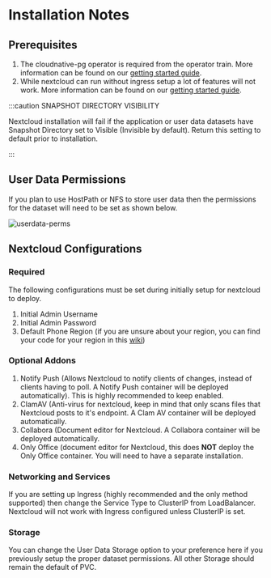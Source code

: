 # Installation Notes

## Prerequisites

1. The cloudnative-pg operator is required from the operator train. More information can be
   found on our [getting started guide](https://truecharts.org/manual/SCALE/guides/getting-started#cnpg-operator-installation-and-migration-guide-for-older-users).
2. While nextcloud can run without ingress setup a lot of features will not work. More information can be
   found on our [getting started guide](https://truecharts.org/manual/SCALE/guides/getting-started#traefik-installation-for-ingress--reverse-proxy-support-with-truecharts-apps).

:::caution SNAPSHOT DIRECTORY VISIBILITY

Nextcloud installation will fail if the application or user data datasets have Snapshot Directory set to Visible (Invisible by default). Return this setting to default prior to installation.

:::

## User Data Permissions

If you plan to use HostPath or NFS to store user data then the permissions for the dataset will need to be set as shown below.

![userdata-perms](./img/userdata-perms.png)

## Nextcloud Configurations

### Required

The following configurations must be set during initially setup for nextcloud to deploy.

1. Initial Admin Username
2. Initial Admin Password
3. Default Phone Region (if you are unsure about your region, you can find your code for your
   region in this [wiki](https://en.wikipedia.org/wiki/ISO_3166-1_alpha-2#Officially_assigned_code_elements))

### Optional Addons

1. Notify Push (Allows Nextcloud to notify clients of changes, instead of clients having to poll.
   A Notify Push container will be deployed automatically). This is highly recommended to keep enabled.
2. ClamAV (Anti-virus for nextcloud, keep in mind that only scans files that Nextcloud posts to it's endpoint.
   A Clam AV container will be deployed automatically.
3. Collabora (Document editor for Nextcloud. A Collabora container will be deployed automatically.
4. Only Office (document editor for Nextcloud, this does **NOT** deploy the Only Office container.
   You will need to have a separate installation.

### Networking and Services

If you are setting up Ingress (highly recommended and the only method supported) then change the Service Type to ClusterIP from LoadBalancer. Nextcloud will not work with Ingress configured unless ClusterIP is set.

### Storage

You can change the User Data Storage option to your preference here if you previously setup the proper dataset permissions. All other Storage should remain the default of PVC.
